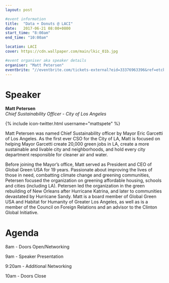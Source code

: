```yaml
---
layout: post

#event information
title:  "Data + Donuts @ LACI"
date:   2017-06-21 08:00+0800
start_time: "8:00am"
end_time: "10:00am"

location: LACI
cover: https://cdn.wallpaper.com/main/lkic_01b.jpg

#event organiser aka speaker details
organiser: "Matt Petersen"
eventbrite: "//eventbrite.com/tickets-external?eid=33376963396&ref=etckt"
---
```


# Speaker
__Matt Petersen__<br>
_Chief Sustainability Officer - City of Los Angeles_

{% include icon-twitter.html username="mattspete" %}

Matt Petersen was named Chief Sustainability officer by Mayor Eric Garcetti of Los Angeles. As the first ever CSO for the City of LA, Matt is focused on helping Mayor Garcetti create 20,000 green jobs in LA, create a more sustainable and livable city and neighborhoods, and hold every city department responsible for cleaner air and water.
<br>

Before joining the Mayor’s office, Matt served as President and CEO of Global Green USA for 19 years. Passionate about improving the lives of those in need, combatting climate change and greening communities, Petersen focused the organization on greening affordable housing, schools and cities (including LA). Petersen led the organization in the green rebuilding of New Orleans after Hurricane Katrina, and later to communities devastated by Hurricane Sandy. Matt is a board member of Global Green USA and Habitat for Humanity of Greater Los Angeles, as well as is a member of the Council on Foreign Relations and an advisor to the Clinton Global Initiative.

# Agenda

8am - Doors Open/Networking

9am - Speaker Presentation

9:20am - Additional Networking

10am - Doors Close
